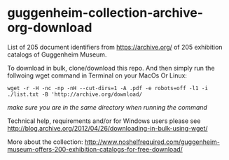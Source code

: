 # guggenheim-collection-archive-org-download
List of 205 document identifiers from https://archive.org/ of 205 exhibition catalogs of Guggenheim Museum.


To download in bulk, clone/download this repo. And then simply run the follwoing wget command in Terminal on your MacOs Or Linux:

`wget -r -H -nc -np -nH --cut-dirs=1 -A .pdf -e robots=off -l1 -i ./list.txt -B 'http://archive.org/download/` 

*make sure you are in the same directory when running the command*

Technical help, requirements and/or for Windows users please see http://blog.archive.org/2012/04/26/downloading-in-bulk-using-wget/ 


More about the collection: http://www.noshelfrequired.com/guggenheim-museum-offers-200-exhibition-catalogs-for-free-download/


